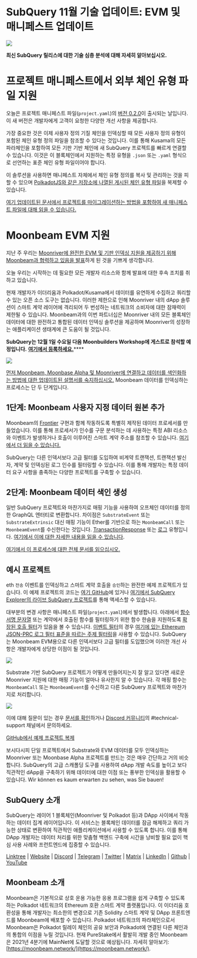 # SubQuery 11월 기술 업데이트: EVM 및 매니페스트 업데이트

![](https://miro.medium.com/max/1400/1*q9GErDrvAyacOPm97krV6Q.png)

**최신 SubQuery 릴리스에 대한 기술 심층 분석에 대해 자세히 알아보십시오.**

# 프로젝트 매니페스트에서 외부 체인 유형 파일 지원

오늘은 프로젝트 매니페스트 파일(`project.yaml`)의 [버전 0.2.0](https://doc.subquery.network/create/manifest/)이 출시되는 날입니다. 이 새 버전은 개발자에게 고객이 요청한 다양한 개선 사항을 제공합니다.

가장 중요한 것은 이제 사용자 정의 기질 체인을 인덱싱할 때 모든 사용자 정의 유형이 포함된 체인 유형 정의 파일을 참조할 수 있다는 것입니다. 이를 통해 Kusama의 모든 파라체인을 포함하여 모든 기판 기반 체인에 새 SubQuery 프로젝트를 빠르게 연결할 수 있습니다. 이것은 이 블록체인에서 지원하는 특정 유형을 `.json` 또는 `.yaml` 형식으로 선언하는 표준 체인 유형 파일이어야 합니다.

이 솔루션을 사용하면 매니페스트 자체에서 체인 유형 정의를 복사 및 관리하는 것을 피할 수 있으며 [PolkadotJS와 같은 저장소에 나열된 게시된 체인 유형 파일](https://github.com/polkadot-js/apps/tree/master/packages/apps-config/src/api/spec)을 복제할 수 있습니다.

[여기 업데이트된 문서에서 프로젝트를 마이그레이션하는 방법을 포함하여 새 매니페스트 파일에 대해 읽을 수 있습니다.](https://doc.subquery.network/create/manifest/)

# Moonbeam EVM 지원

지난 주 우리는 [Moonriver에 완전한 EVM 및 기판 인덱싱 지원을 제공하기 위해 Moonbeam과 협력하고 있음을 발표](https://subquery.medium.com/subquery-adds-ethereum-virtual-machine-evm-functionality-in-integration-with-moonbeam-and-ddbcdf0fd8ff)하게 된 것을 기쁘게 생각합니다.

오늘 우리는 시작하는 데 필요한 모든 개발자 리소스와 함께 발표에 대한 후속 조치를 취하고 있습니다.

현재 개발자가 이더리움과 Polkadot/Kusama에서 데이터를 유연하게 수집하고 쿼리할 수 있는 오픈 소스 도구는 없습니다. 이러한 제한으로 인해 Moonriver 내의 dApp 솔루션이 스마트 계약 레이어에 격리되어 두 번성하는 네트워크의 소비자에 대한 잠재력이 제한될 수 있습니다. Moonbeam과의 이번 파트너십은 Moonriver 내의 모든 블록체인 데이터에 대한 완전하고 통합된 데이터 인덱싱 솔루션을 제공하며 Moonriver의 성장하는 애플리케이션 생태계에 큰 도움이 될 것입니다.

**SubQuery는 12월 1일 수요일 다음 Moonbuilders Workshop에 게스트로 참석할 예정입니다.** [**여기에서 등록하세요.**](https://www.crowdcast.io/e/moonbuilders-ws/10)****

![](https://miro.medium.com/max/600/1*AET6Ek_PqFDRoc29Jiitnw.gif)

[먼저 Moonbeam, Moonbase Alpha 및 Moonriver에 연결하고 데이터를 색인화하는 방법에 대한 업데이트된 설명서를 숙지하십시오.](https://doc.subquery.network/create/moonbeam/) Moonbeam 데이터를 인덱싱하는 프로세스는 단 두 단계입니다.

## 1단계: Moonbeam 사용자 지정 데이터 원본 추가

Moonbeam의 [Frontier](https://github.com/paritytech/frontier) 구현과 함께 작동하도록 특별히 제작된 데이터 프로세서를 만들었습니다. 이를 통해 프로세서가 인수를 구문 분석하는 데 사용하는 특정 ABI 리소스와 이벤트가 발생하거나 호출이 이루어진 스마트 계약 주소를 참조할 수 있습니다. [여기에서 더 읽을 수 있습니다.](https://doc.subquery.network/create/moonbeam/#data-source-spec)

SubQuery는 다른 인덱서보다 고급 필터를 도입하여 비계약 트랜잭션, 트랜잭션 발신자, 계약 및 인덱싱된 로그 인수를 필터링할 수 있습니다. 이를 통해 개발자는 특정 데이터 요구 사항을 충족하는 다양한 프로젝트를 구축할 수 있습니다.

## 2단계: Moonbeam 데이터 색인 생성

일반 SubQuery 프로젝트와 마찬가지로 매핑 기능을 사용하여 오프체인 데이터를 정의한 GraphQL 엔터티로 변환합니다. 차이점은 `SubstrateEvent` 또는 `SubstrateExtrinsic` 대신 매핑 기능이 Ether를 기반으로 하는 `MoonbeamCall` 또는 `MoonbeamEvent`를 수신한다는 것입니다. [TransactionResponse](https://docs.ethers.io/v5/api/providers/types/#providers-TransactionResponse) 또는 [로그](https://docs.ethers.io/v5/api/providers/types/#providers-Log) 유형입니다. [여기에서 이에 대한 자세한 내용을 읽을 수 있습니다](https://doc.subquery.network/create/moonbeam/#moonbeamcall).

[여기에서 이 프로세스에 대한 전체 문서를 읽으십시오.](https://doc.subquery.network/create/moonbeam/#moonbeamcall)

## 예시 프로젝트

eth `전송` 이벤트를 인덱싱하고 스마트 계약 호출을 `승인`하는 완전한 예제 프로젝트가 있습니다. 이 예제 프로젝트의 코드는 [여기 GitHub](https://github.com/subquery/tutorials-moonriver-evm-starter)에 있거나 [여기에서 SubQuery Explorer의 라이브 SubQuery 프로젝트](https://explorer.subquery.network/subquery/subquery/moonriver-evm-starter-project)를 통해 액세스할 수 있습니다.

대부분의 변경 사항은 매니페스트 파일(`project.yaml`)에서 발생합니다. 아래에서 [함수 서명 문자열](https://docs.ethers.io/v5/api/utils/abi/fragments/#FunctionFragment) 또는 계약에서 호출된 함수를 필터링하기 위한 함수 한숨을 지원하도록 [확장된 호출 필터](https://doc.subquery.network/create/moonbeam/#call-filters)가 있음을 볼 수 있습니다. [이벤트 필터](https://doc.subquery.network/create/moonbeam/#event-filters)의 경우 [여기에 있는 Ethereum JSON-PRC 로그 필터 표준을 따르는 주제 필터링](https://docs.ethers.io/v5/concepts/events/)을 사용할 수 있습니다. SubQuery는 Moonbeam EVM용으로 다른 인덱서보다 고급 필터를 도입했으며 이러한 개선 사항은 개발자에게 상당한 이점이 될 것입니다.

![](https://miro.medium.com/max/700/1*4JRHItnILfCie4FT6sYLEA.png)

Substrate 기반 SubQuery 프로젝트가 어떻게 만들어지는지 잘 알고 있다면 새로운 Moonriver 지원에 대한 매핑 기능이 얼마나 유사한지 알 수 있습니다. 각 매핑 함수는 `MoonbeamCall` 또는 `MoonbeamEvent`를 수신하고 다른 SubQuery 프로젝트와 마찬가지로 처리합니다.

![](https://miro.medium.com/max/700/1*k4_uJYYCsTnPRRJ7avq2WA.png)

이에 대해 질문이 있는 경우 [문서를 확인](https://doc.subquery.network/create/moonbeam)하거나 [Discord 커뮤니티](https://discord.com/invite/subquery)의 #technical-support 채널에서 문의하세요.

[GitHub에서 예제 프로젝트 복제](https://github.com/subquery/tutorials-moonriver-evm-starter)

보시다시피 단일 프로젝트에서 Substrate와 EVM 데이터를 모두 인덱싱하는 Moonriver 또는 Moonbase Alpha 프로젝트를 만드는 것은 매우 간단하고 거의 비슷합니다. SubQuery의 고급 스캐폴딩 도구를 사용하여 dApp 개발 속도를 높이고 보다 직관적인 dApp을 구축하기 위해 데이터에 대한 이점 또는 풍부한 인덱싱을 활용할 수 있습니다. Wir können es kaum erwarten zu sehen, was Sie bauen!

## SubQuery 소개

SubQuery는 레이어 1 블록체인(Moonriver 및 Polkadot 등)과 DApp 사이에서 작동하는 데이터 집계 레이어입니다. 이 서비스는 블록체인 데이터를 잠금 해제하고 쿼리 가능한 상태로 변환하여 직관적인 애플리케이션에서 사용할 수 있도록 합니다. 이를 통해 DApp 개발자는 데이터 처리를 위한 맞춤형 백엔드 구축에 시간을 낭비할 필요 없이 핵심 사용 사례와 프런트엔드에 집중할 수 있습니다.

[Linktree](https://linktr.ee/subquerynetwork) | [Website](https://subquery.network/) | [Discord](https://discord.com/invite/78zg8aBSMG) | [Telegram](https://t.me/subquerynetwork) | [Twitter](https://twitter.com/subquerynetwork) | [Matrix](https://matrix.to/#/#subquery:matrix.org) | [LinkedIn](https://www.linkedin.com/company/subquery) | [Github](https://github.com/subquery/subql) | [YouTube](https://www.youtube.com/channel/UCi1a6NUUjegcLHDFLr7CqLw)

## Moonbeam 소개

Moonbeam은 기본적으로 상호 운용 가능한 응용 프로그램을 쉽게 구축할 수 있도록 하는 Polkadot 네트워크의 Ethereum 호환 스마트 계약 플랫폼입니다. 이 이더리움 호환성을 통해 개발자는 최소한의 변경으로 기존 Solidity 스마트 계약 및 DApp 프론트엔드를 Moonbeam에 배포할 수 있습니다. Polkadot 네트워크의 파라체인으로서 Moonbeam은 Polkadot 릴레이 체인의 공유 보안과 Polkadot에 연결된 다른 체인과의 통합의 이점을 누릴 것입니다. 현재 PureStake에서 활발히 개발 중인 Moonbeam은 2021년 4분기에 MainNet에 도달할 것으로 예상됩니다. 자세히 알아보기: [https://moonbeam.network/](https://moonbeam.network/).
